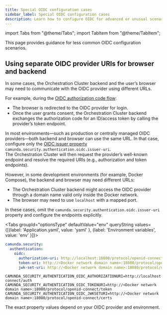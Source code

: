 ```yaml
---
title: Special OIDC configuration cases
sidebar_label: Special OIDC configuration cases
description: Learn how to configure OIDC for advanced or unusual scenarios.
---
```


import Tabs from "@theme/Tabs";
import TabItem from "@theme/TabItem";

This page provides guidance for less common OIDC configuration scenarios.

## Using separate OIDC provider URIs for browser and backend

In some cases, the Orchestration Cluster backend and the user’s browser may need to communicate with the OIDC provider using different URLs.

For example, during the [OIDC authorization code flow](https://auth0.com/docs/get-started/authentication-and-authorization-flow/authorization-code-flow):

- The browser is redirected to the OIDC provider for login.
- Once the user grants consent, the Orchestration Cluster backend exchanges the authorization code for an ID/access token by calling the provider’s token endpoint.

In most environments—such as production or centrally managed OIDC providers—both backend and browser can use the same URL. In that case, configure only the [OIDC issuer property](../core-settings/configuration/properties.md#oidc-configuration) `camunda.security.authentication.oidc.issuer-uri`.  
The Orchestration Cluster will then request the provider’s well-known endpoint and resolve the required URIs (e.g., authorization and token endpoints).

However, in some development environments (for example, Docker Compose), the backend and browser may need different URLs:

- The Orchestration Cluster backend might access the OIDC provider through a domain name valid only inside the Docker network.
- The browser may need to use `localhost` with a mapped port.

In these cases, omit the `camunda.security.authentication.oidc.issuer-uri` property and configure the endpoints explicitly.

<Tabs groupId="optionsType" defaultValue="env" queryString values={[{label: 'Application.yaml', value: 'yaml' }, {label: 'Environment variables', value: 'env' }]}>
<TabItem value="yaml">

```yaml
camunda.security:
  authentication:
    oidc:
      authorization-uri: http://localhost:18080/protocol/openid-connect/auth
      token-uri: http://<Docker network domain name>:18080/protocol/openid-connect/token
      jwk-set-uri: http://<Docker network domain name>:18080/protocol/openid-connect/certs
```

</TabItem>

<TabItem value="env">

```
CAMUNDA_SECURITY_AUTHENTICATION_OIDC_AUTHORIZATIONURI=http://localhost:18080/protocol/openid-connect/auth
CAMUNDA_SECURITY_AUTHENTICATION_OIDC_TOKENURI=http://<Docker network domain name>:18080/protocol/openid-connect/token
CAMUNDA_SECURITY_AUTHENTICATION_OIDC_JWKSETURI=http://<Docker network domain name>:18080/protocol/openid-connect/certs
```

</TabItem>

</Tabs>

The exact property values depend on your OIDC provider and environment.
